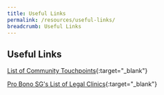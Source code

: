 ```yaml
---
title: Useful Links
permalink: /resources/useful-links/
breadcrumb: Useful Links
---
```

## Useful Links

[List of Community Touchpoints](/files/List_of_Community_Touchpoints.pdf){:target="_blank"}

[Pro Bono SG's List of Legal Clinics](https://www.probono.sg/get-legal-help/legal-guidance/){:target="_blank"}
